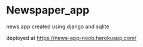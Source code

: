 # Newspaper_app
news app created using django and sqlite

deployed at https://news-app-noob.herokuapp.com/


